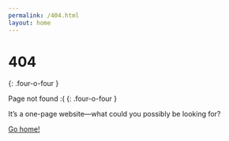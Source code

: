 ```yaml
---
permalink: /404.html
layout: home
---
```


# 404
{: .four-o-four }

Page not found :(
{: .four-o-four }

It’s a one-page website—what could you possibly be looking for?

[Go home!](/)